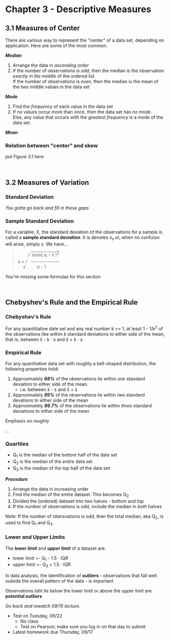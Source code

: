 <!--
Special symbols: x̄ ⋅ ᵢ
-->
<style>
.over {
   text-decoration:overline;
}
</style>


# Chapter 3 - Descriptive Measures

## 3.1 Measures of Center
There are various way to represent the "center" of a data set, depending on application. Here are some of the most common.

***Median***
1. Arrange the data in *ascending order*
2. If the number of observations is *odd*, then the median is the observation *exactly in the middle* of the ordered list  
   If the number of observations is *even*, then the median is the mean of the two middle values in the data set

***Mode***
1. Find the *frequency* of each value in the data set
2. If no values occur more than once, then the data set has *no mode*.  
   Else, any value that occurs with the *greatest frequency* is a mode of the data set.

***Mean***

### Relation between "center" and skew

*put Figure 3.1 here*

<br/>

## 3.2 Measures of  Variation


### Standard Deviation

*You gotta go back and fill in these gaps*

### Sample Standard Deviation
For a variable, X, the standard deviation of the observations for a sample is called a **sample standard deviation**. It is denotes *s<sub>x</sub>* or, when no confuion will arise, simply *s*. We have...
> &nbsp; &nbsp; &nbsp; &nbsp; / <span class="over"> &nbsp;sum( x<sub>i</sub> - x̄ )<sup>2</sup></span>  
>s = / &nbsp; --------------  
> &nbsp; &nbsp; √ &nbsp; &nbsp; &nbsp; &nbsp; n - 1

You're missing some formulas for this seciton

<br/>

## Chebyshev's Rule and the Empirical Rule

### Chebyshev's Rule
For any quantitiative date set and any real number *k* >= 1, at least 1 - 1/k<sup>2</sup> of the observations like within *k* standard deviations to either side of the mean, that is, between x̄ - k ⋅ s and x̄ + k ⋅ s

### Empirical Rule
For any quantitative data set with roughly a bell-shaped distribution, the following properties hold:
1. Approximately ***68%*** of the observations lie within *one* standard deviation to either side of the mean.
   - i.e. between x̄ - s and x̄ + s
2. Approximately ***95%*** of the observations lie within *two* standard devations to either side of the mean
3. Approximately ***99.7%*** of the observations lie within *three* standard deviations to either side of the mean

Emphasis on *roughly*

...


### Quartiles
- Q<sub>1</sub> is the median of the bottom half of the data set
- Q<sub>2</sub> is the median of the *entire* data set
- Q<sub>3</sub> is the median of the top half of the data set

***Procedure***
1. Arrange the data in increasing order
2. Find the median of the entire dataset. This becomes Q<sub>2</sub>
3. Divided the (ordered) dataset into two halves - bottom and top
4. If the number of observations is odd, include the median in *both* halves

Note: If the number of obersvations is odd, then the total median, aka Q<sub>2</sub>, is used to find Q<sub>1</sub> and Q<sub>3</sub>.

### Lower and Upper Limits
The ***lower limit*** and ***upper limit*** of a dataset are:
- lower limit =- Q<sub>1</sub> - 1.5 ⋅ IQR
- upper limit =- Q<sub>3</sub> + 1.5 ⋅ IQR

In data analysis, the identification of **outliers** - observations that fall well outside the overall pattern of the data - is important

Observations taht lie below the lower limit or above the upper limit are **potential outliers**

*Go back and rewatch 09/15 lecture.*
- Test on Tuesday, 09/22
  - No class
  - Test on Pearson; make sure you log in on that day to submit
- Latest homework due Thursday, 09/17